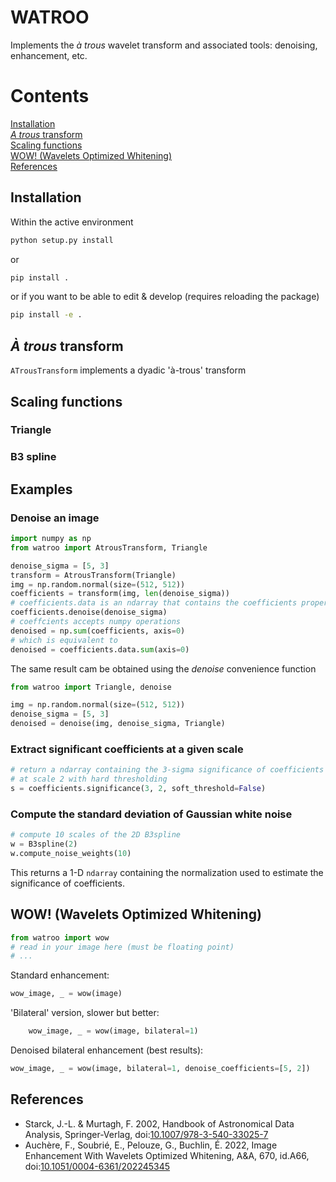 # WATROO

Implements the _à trous_ wavelet transform and associated tools: denoising, enhancement, etc.

# Contents

[Installation](#installation)\
[_A trous_ transform](#a-trous-transform)\
[Scaling functions](#scaling-functions)\
[WOW! (Wavelets Optimized Whitening)](#wow-wavelets-optimized-whitening)\
[References](#references)

## Installation

Within the active environment

```sh
python setup.py install
```

or

```sh
pip install .
```

or if you want to be able to edit & develop (requires reloading the package)

```sh
pip install -e .
```

## _À trous_ transform

`ATrousTransform` implements a dyadic 'à-trous' transform

## Scaling functions

### Triangle

### B3 spline

## Examples

### Denoise an image 

```python
import numpy as np
from watroo import AtrousTransform, Triangle

denoise_sigma = [5, 3]
transform = AtrousTransform(Triangle)
img = np.random.normal(size=(512, 512))
coefficients = transform(img, len(denoise_sigma))
# coefficients.data is an ndarray that contains the coefficients proper
coefficients.denoise(denoise_sigma)
# coeffcients accepts numpy operations
denoised = np.sum(coefficients, axis=0)
# which is equivalent to
denoised = coefficients.data.sum(axis=0)
```

The same result cam be obtained using the *denoise* convenience function

```python
from watroo import Triangle, denoise

img = np.random.normal(size=(512, 512))
denoise_sigma = [5, 3]
denoised = denoise(img, denoise_sigma, Triangle)
```

### Extract significant coefficients at a given scale

```python
# return a ndarray containing the 3-sigma significance of coefficients
# at scale 2 with hard thresholding
s = coefficients.significance(3, 2, soft_threshold=False)
```

### Compute the standard deviation of Gaussian white noise

```python
# compute 10 scales of the 2D B3spline
w = B3spline(2)
w.compute_noise_weights(10)
```

This returns a 1-D `ndarray` containing the normalization
used to estimate the significance of coefficients.

## WOW! (Wavelets Optimized Whitening)

```python
from watroo import wow
# read in your image here (must be floating point)
# ...
```

Standard enhancement:

```python
wow_image, _ = wow(image)
```

'Bilateral' version, slower but better:

```python
    wow_image, _ = wow(image, bilateral=1)
```

Denoised bilateral enhancement (best results):

```python
wow_image, _ = wow(image, bilateral=1, denoise_coefficients=[5, 2])
```

## References

* Starck, J.-L. & Murtagh, F. 2002, Handbook of Astronomical Data Analysis, Springer-Verlag, doi:[10.1007/978-3-540-33025-7](https://doi.org/10.1007/978-3-540-33025-7)
* Auchère, F., Soubrié, E., Pelouze, G., Buchlin, É. 2022, Image Enhancement With Wavelets Optimized Whitening, A&A, 670, id.A66, doi:[10.1051/0004-6361/202245345](https://ui.adsabs.harvard.edu/link_gateway/2023A&A...670A..66A/doi:10.1051/0004-6361/202245345)
